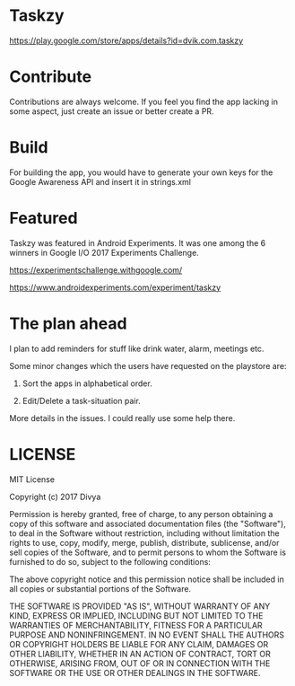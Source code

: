 # Taskzy

https://play.google.com/store/apps/details?id=dvik.com.taskzy

# Contribute

Contributions are always welcome. If you feel you find the app lacking in some aspect, just create an issue or better create a PR.

# Build

For building the app, you would have to generate your own keys for the Google Awareness API and insert it in strings.xml 

# Featured

Taskzy was featured in Android Experiments. It was one among the 6 winners in Google I/O 2017 Experiments Challenge.

https://experimentschallenge.withgoogle.com/

https://www.androidexperiments.com/experiment/taskzy


# The plan ahead

I plan to add reminders for stuff like drink water, alarm, meetings etc. 

Some minor changes which the users have requested on the playstore are:

1. Sort the apps in alphabetical order.

2. Edit/Delete a task-situation pair.

More details in the issues. I could really use some help there.

# LICENSE

MIT License

Copyright (c) 2017 Divya

Permission is hereby granted, free of charge, to any person obtaining a copy
of this software and associated documentation files (the "Software"), to deal
in the Software without restriction, including without limitation the rights
to use, copy, modify, merge, publish, distribute, sublicense, and/or sell
copies of the Software, and to permit persons to whom the Software is
furnished to do so, subject to the following conditions:

The above copyright notice and this permission notice shall be included in all
copies or substantial portions of the Software.

THE SOFTWARE IS PROVIDED "AS IS", WITHOUT WARRANTY OF ANY KIND, EXPRESS OR
IMPLIED, INCLUDING BUT NOT LIMITED TO THE WARRANTIES OF MERCHANTABILITY,
FITNESS FOR A PARTICULAR PURPOSE AND NONINFRINGEMENT. IN NO EVENT SHALL THE
AUTHORS OR COPYRIGHT HOLDERS BE LIABLE FOR ANY CLAIM, DAMAGES OR OTHER
LIABILITY, WHETHER IN AN ACTION OF CONTRACT, TORT OR OTHERWISE, ARISING FROM,
OUT OF OR IN CONNECTION WITH THE SOFTWARE OR THE USE OR OTHER DEALINGS IN THE
SOFTWARE.

